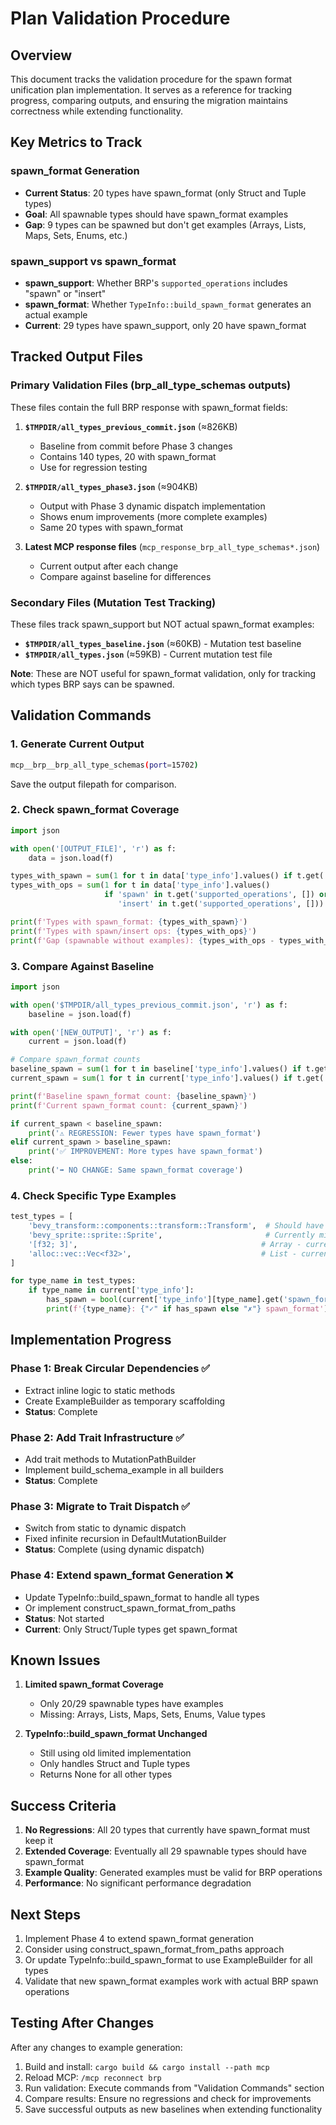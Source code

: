 # Plan Validation Procedure

## Overview
This document tracks the validation procedure for the spawn format unification plan implementation. It serves as a reference for tracking progress, comparing outputs, and ensuring the migration maintains correctness while extending functionality.

## Key Metrics to Track

### spawn_format Generation
- **Current Status**: 20 types have spawn_format (only Struct and Tuple types)
- **Goal**: All spawnable types should have spawn_format examples
- **Gap**: 9 types can be spawned but don't get examples (Arrays, Lists, Maps, Sets, Enums, etc.)

### spawn_support vs spawn_format
- **spawn_support**: Whether BRP's `supported_operations` includes "spawn" or "insert"
- **spawn_format**: Whether `TypeInfo::build_spawn_format` generates an actual example
- **Current**: 29 types have spawn_support, only 20 have spawn_format

## Tracked Output Files

### Primary Validation Files (brp_all_type_schemas outputs)
These files contain the full BRP response with spawn_format fields:

1. **`$TMPDIR/all_types_previous_commit.json`** (≈826KB)
   - Baseline from commit before Phase 3 changes
   - Contains 140 types, 20 with spawn_format
   - Use for regression testing

2. **`$TMPDIR/all_types_phase3.json`** (≈904KB)
   - Output with Phase 3 dynamic dispatch implementation
   - Shows enum improvements (more complete examples)
   - Same 20 types with spawn_format

3. **Latest MCP response files** (`mcp_response_brp_all_type_schemas*.json`)
   - Current output after each change
   - Compare against baseline for differences

### Secondary Files (Mutation Test Tracking)
These files track spawn_support but NOT actual spawn_format examples:

- **`$TMPDIR/all_types_baseline.json`** (≈60KB) - Mutation test baseline
- **`$TMPDIR/all_types.json`** (≈59KB) - Current mutation test file

**Note**: These are NOT useful for spawn_format validation, only for tracking which types BRP says can be spawned.

## Validation Commands

### 1. Generate Current Output
```bash
mcp__brp__brp_all_type_schemas(port=15702)
```
Save the output filepath for comparison.

### 2. Check spawn_format Coverage
```python
import json

with open('[OUTPUT_FILE]', 'r') as f:
    data = json.load(f)

types_with_spawn = sum(1 for t in data['type_info'].values() if t.get('spawn_format'))
types_with_ops = sum(1 for t in data['type_info'].values() 
                     if 'spawn' in t.get('supported_operations', []) or 
                        'insert' in t.get('supported_operations', []))

print(f'Types with spawn_format: {types_with_spawn}')
print(f'Types with spawn/insert ops: {types_with_ops}')
print(f'Gap (spawnable without examples): {types_with_ops - types_with_spawn}')
```

### 3. Compare Against Baseline
```python
import json

with open('$TMPDIR/all_types_previous_commit.json', 'r') as f:
    baseline = json.load(f)

with open('[NEW_OUTPUT]', 'r') as f:
    current = json.load(f)

# Compare spawn_format counts
baseline_spawn = sum(1 for t in baseline['type_info'].values() if t.get('spawn_format'))
current_spawn = sum(1 for t in current['type_info'].values() if t.get('spawn_format'))

print(f'Baseline spawn_format count: {baseline_spawn}')
print(f'Current spawn_format count: {current_spawn}')

if current_spawn < baseline_spawn:
    print('⚠️ REGRESSION: Fewer types have spawn_format')
elif current_spawn > baseline_spawn:
    print('✅ IMPROVEMENT: More types have spawn_format')
else:
    print('➡️ NO CHANGE: Same spawn_format coverage')
```

### 4. Check Specific Type Examples
```python
test_types = [
    'bevy_transform::components::transform::Transform',  # Should have spawn_format
    'bevy_sprite::sprite::Sprite',                       # Currently missing
    '[f32; 3]',                                         # Array - currently missing
    'alloc::vec::Vec<f32>',                             # List - currently missing
]

for type_name in test_types:
    if type_name in current['type_info']:
        has_spawn = bool(current['type_info'][type_name].get('spawn_format'))
        print(f'{type_name}: {"✓" if has_spawn else "✗"} spawn_format')
```

## Implementation Progress

### Phase 1: Break Circular Dependencies ✅
- Extract inline logic to static methods
- Create ExampleBuilder as temporary scaffolding
- **Status**: Complete

### Phase 2: Add Trait Infrastructure ✅
- Add trait methods to MutationPathBuilder
- Implement build_schema_example in all builders
- **Status**: Complete

### Phase 3: Migrate to Trait Dispatch ✅
- Switch from static to dynamic dispatch
- Fixed infinite recursion in DefaultMutationBuilder
- **Status**: Complete (using dynamic dispatch)

### Phase 4: Extend spawn_format Generation ❌
- Update TypeInfo::build_spawn_format to handle all types
- Or implement construct_spawn_format_from_paths
- **Status**: Not started
- **Current**: Only Struct/Tuple types get spawn_format

## Known Issues

1. **Limited spawn_format Coverage**
   - Only 20/29 spawnable types have examples
   - Missing: Arrays, Lists, Maps, Sets, Enums, Value types

2. **TypeInfo::build_spawn_format Unchanged**
   - Still using old limited implementation
   - Only handles Struct and Tuple types
   - Returns None for all other types

## Success Criteria

1. **No Regressions**: All 20 types that currently have spawn_format must keep it
2. **Extended Coverage**: Eventually all 29 spawnable types should have spawn_format
3. **Example Quality**: Generated examples must be valid for BRP operations
4. **Performance**: No significant performance degradation

## Next Steps

1. Implement Phase 4 to extend spawn_format generation
2. Consider using construct_spawn_format_from_paths approach
3. Or update TypeInfo::build_spawn_format to use ExampleBuilder for all types
4. Validate that new spawn_format examples work with actual BRP spawn operations

## Testing After Changes

After any changes to example generation:

1. Build and install: `cargo build && cargo install --path mcp`
2. Reload MCP: `/mcp reconnect brp`
3. Run validation: Execute commands from "Validation Commands" section
4. Compare results: Ensure no regressions and check for improvements
5. Save successful outputs as new baselines when extending functionality